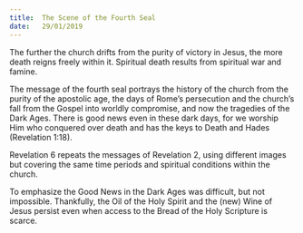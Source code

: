 ```yaml
---
title:  The Scene of the Fourth Seal
date:   29/01/2019
---
```


The further the church drifts from the purity of victory in Jesus, the more death reigns freely within it. Spiritual death results from spiritual war and famine.

The message of the fourth seal portrays the history of the church from the purity of the apostolic age, the days of Rome’s persecution and the church’s fall from the Gospel into worldly compromise, and now the tragedies of the Dark Ages. There is good news even in these dark days, for we worship Him who conquered over death and has the keys to Death and Hades (Revelation 1:18).

Revelation 6 repeats the messages of Revelation 2, using different images but covering the same time periods and spiritual conditions within the church.

To emphasize the Good News in the Dark Ages was difficult, but not impossible. Thankfully, the Oil of the Holy Spirit and the (new) Wine of Jesus persist even when access to the Bread of the Holy Scripture is scarce.
